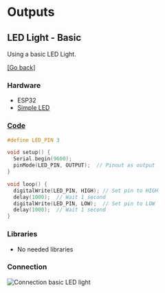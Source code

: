 # Outputs
## LED Light - Basic
Using a basic LED Light.

[[Go back]](/outputs/led_light)

### Hardware
* ESP32
* [Simple LED](docs/basic.png)

### [Code](basic.ino)
```cpp
#define LED_PIN 3

void setup() {
  Serial.begin(9600); 
  pinMode(LED_PIN, OUTPUT);  // Pinout as output
}

void loop() {
  digitalWrite(LED_PIN, HIGH); // Set pin to HIGH
  delay(1000);  // Wait 1 second
  digitalWrite(LED_PIN, LOW);  // Set pin to LOW
  delay(1000);  // Wait 1 second
}
```

### Libraries
* No needed libraries

### Connection
![Connection basic LED light](docs/connection_basic.jpeg)